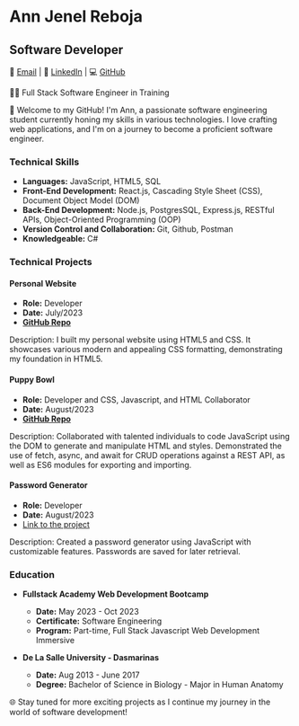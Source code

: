 # Ann Jenel Reboja
## Software Developer

📧 [Email](mailto:annjenelr@gmail.com) | 🔗 [LinkedIn](https://linkedin.com/in/ajreboja/) | 💻 [GitHub](https://github.com/Annorinoo)

👩‍💻 Full Stack Software Engineer in Training

🌟 Welcome to my GitHub! I'm Ann, a passionate software engineering student currently honing my skills in various technologies. I love crafting web applications, and I'm on a journey to become a proficient software engineer. 

### Technical Skills
- **Languages:** JavaScript, HTML5, SQL
- **Front-End Development:** React.js, Cascading Style Sheet (CSS), Document Object Model (DOM)
- **Back-End Development:** Node.js, PostgresSQL, Express.js, RESTful APIs, Object-Oriented Programming (OOP)
- **Version Control and Collaboration:** Git, Github, Postman
- **Knowledgeable:** C#

### Technical Projects
#### Personal Website
- **Role:** Developer
- **Date:** July/2023
- **[GitHub Repo](link-to-repo)**

Description: I built my personal website using HTML5 and CSS. It showcases various modern and appealing CSS formatting, demonstrating my foundation in HTML5.

#### Puppy Bowl
- **Role:** Developer and CSS, Javascript, and HTML Collaborator
- **Date:** August/2023
- **[GitHub Repo](link-to-repo)**

Description: Collaborated with talented individuals to code JavaScript using the DOM to generate and manipulate HTML and styles. Demonstrated the use of fetch, async, and await for CRUD operations against a REST API, as well as ES6 modules for exporting and importing.

#### Password Generator
- **Role:** Developer
- **Date:** August/2023
- [Link to the project](link-to-project)

Description: Created a password generator using JavaScript with customizable features. Passwords are saved for later retrieval.

### Education
- **Fullstack Academy Web Development Bootcamp**
  - **Date:** May 2023 - Oct 2023
  - **Certificate:** Software Engineering
  - **Program:** Part-time, Full Stack Javascript Web Development Immersive

- **De La Salle University - Dasmarinas**
  - **Date:** Aug 2013 - June 2017
  - **Degree:** Bachelor of Science in Biology - Major in Human Anatomy

🌐 Stay tuned for more exciting projects as I continue my journey in the world of software development!
